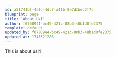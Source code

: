 ```yaml
---
id: a51741bf-4a9c-4dc7-a41b-8e7d2bec2f7c
blueprint: page
title: 'About Us1'
author: f0758944-bc49-421c-88b3-48b1d0fe2375
template: default
updated_by: f0758944-bc49-421c-88b3-48b1d0fe2375
updated_at: 1747321286
---
```

This is about us!4